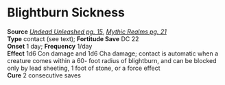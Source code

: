 # Blightburn Sickness

**Source** [_Undead Unleashed pg. 15_](http://paizo.com/products/btpy991t?Pathfinder-Campaign-Setting-Undead-Unleashed), [_Mythic Realms pg. 21_](http://paizo.com/products/btpy90q7?Pathfinder-Campaign-Setting-Mythic-Realms)  
**Type** contact (see text); **Fortitude Save** DC 22  
**Onset** 1 day; **Frequency** 1/day  
**Effect** 1d6 Con damage and 1d6 Cha damage; contact is automatic when a creature comes within a 60- foot radius of blightburn, and can be blocked only by lead sheeting, 1 foot of stone, or a force effect  
**Cure** 2 consecutive saves